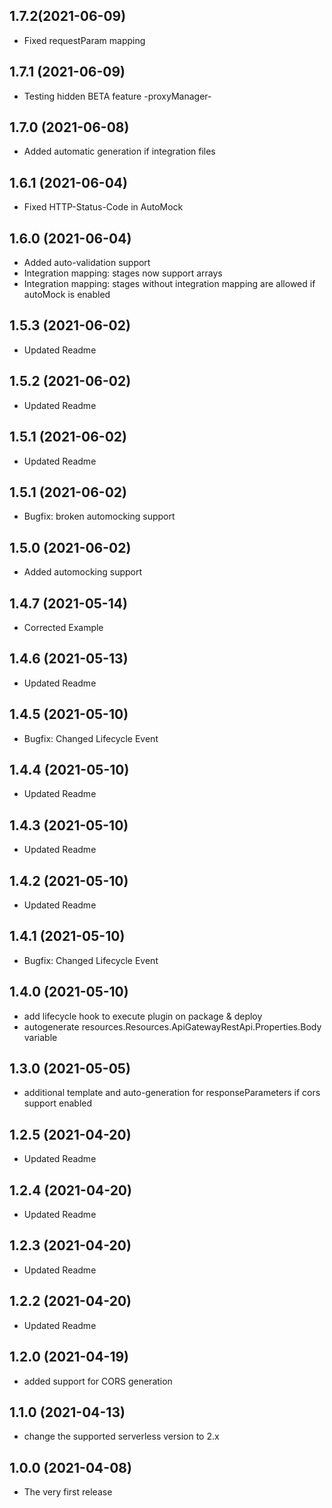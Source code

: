 ## 1.7.2(2021-06-09)
- Fixed requestParam mapping

## 1.7.1 (2021-06-09)
- Testing hidden BETA feature -proxyManager-

## 1.7.0 (2021-06-08)
- Added automatic generation if integration files

## 1.6.1 (2021-06-04)
- Fixed HTTP-Status-Code in AutoMock

## 1.6.0 (2021-06-04)
- Added auto-validation support
- Integration mapping: stages now support arrays
- Integration mapping: stages without integration mapping are allowed if autoMock is enabled

## 1.5.3 (2021-06-02)
- Updated Readme

## 1.5.2 (2021-06-02)
- Updated Readme

## 1.5.1 (2021-06-02)
- Updated Readme

## 1.5.1 (2021-06-02)
- Bugfix: broken automocking support

## 1.5.0 (2021-06-02)
- Added automocking support

## 1.4.7 (2021-05-14)
- Corrected Example

## 1.4.6 (2021-05-13)
- Updated Readme

## 1.4.5 (2021-05-10)
- Bugfix: Changed Lifecycle Event

## 1.4.4 (2021-05-10)
- Updated Readme

## 1.4.3 (2021-05-10)
- Updated Readme

## 1.4.2 (2021-05-10)
- Updated Readme

## 1.4.1 (2021-05-10)
- Bugfix: Changed Lifecycle Event

## 1.4.0 (2021-05-10)
- add lifecycle hook to execute plugin on package & deploy
- autogenerate resources.Resources.ApiGatewayRestApi.Properties.Body variable

## 1.3.0 (2021-05-05)
- additional template and auto-generation for responseParameters if cors support enabled

## 1.2.5 (2021-04-20)
- Updated Readme

## 1.2.4 (2021-04-20)
- Updated Readme

## 1.2.3 (2021-04-20)
- Updated Readme

## 1.2.2 (2021-04-20)
- Updated Readme

## 1.2.0 (2021-04-19)
- added support for CORS generation

## 1.1.0 (2021-04-13)
- change the supported serverless version to 2.x

## 1.0.0 (2021-04-08)
- The very first release
